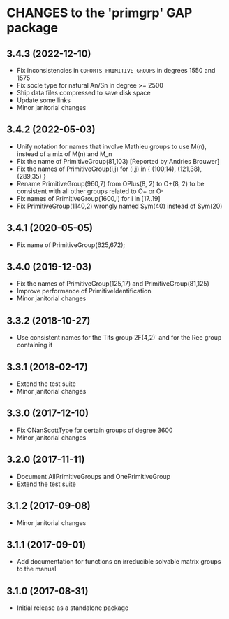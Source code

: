 # CHANGES to the 'primgrp' GAP package

## 3.4.3 (2022-12-10)

  - Fix inconsistencies in `COHORTS_PRIMITIVE_GROUPS` in degrees 1550 and 1575
  - Fix socle type for natural An/Sn in degree >= 2500
  - Ship data files compressed to save disk space
  - Update some links
  - Minor janitorial changes

## 3.4.2 (2022-05-03)

  - Unify notation for names that involve Mathieu groups to use
    M(n), instead of a mix of M(n) and M_n
  - Fix the name of PrimitiveGroup(81,103) [Reported by Andries Brouwer]
  - Fix the names of PrimitiveGroup(i,j) for (i,j) in
    { (100,14), (121,38), (289,35) }
  - Rename PrimitiveGroup(960,7) from OPlus(8, 2) to O+(8, 2)
    to be consistent with all other groups related to O+ or O-
  - Fix names of PrimitiveGroup(1600,i) for i in [17..19]
  - Fix PrimitiveGroup(1140,2) wrongly named Sym(40) instead of Sym(20)

## 3.4.1 (2020-05-05)

  - Fix name of PrimitiveGroup(625,672);

## 3.4.0 (2019-12-03)

  - Fix the names of PrimitiveGroup(125,17) and PrimitiveGroup(81,125)
  - Improve performance of PrimitiveIdentification
  - Minor janitorial changes

## 3.3.2 (2018-10-27)

  - Use consistent names for the Tits group 2F(4,2)' and for the Ree group
    containing it

## 3.3.1 (2018-02-17)

  - Extend the test suite
  - Minor janitorial changes

## 3.3.0 (2017-12-10)

  - Fix ONanScottType for certain groups of degree 3600
  - Minor janitorial changes

## 3.2.0 (2017-11-11)

  - Document AllPrimitiveGroups and OnePrimitiveGroup
  - Extend the test suite

## 3.1.2 (2017-09-08)

  - Minor janitorial changes

## 3.1.1 (2017-09-01)

  - Add documentation for functions on irreducible solvable matrix groups to the manual

## 3.1.0 (2017-08-31)

  - Initial release as a standalone package
